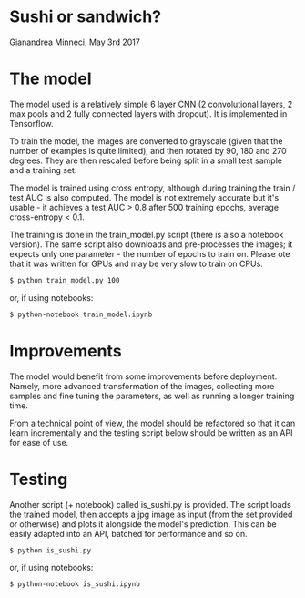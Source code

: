 # Sushi or sandwich?

Gianandrea Minneci, May 3rd 2017

# The model

The model used is a relatively simple 6 layer CNN (2 convolutional layers, 2 max pools and 2 fully connected layers with dropout). It is implemented in Tensorflow.

To train the model, the images are converted to grayscale (given that the number of examples is quite limited), and then rotated by 90, 180 and 270 degrees. They are then rescaled before being split in a small test sample and a training set.

The model is trained using cross entropy, although during training the train / test AUC is also computed. The model is not extremely accurate but it's usable - it achieves a test AUC > 0.8 after 500 training epochs, average cross-entropy < 0.1.

The training is done in the train_model.py script (there is also a notebook version). The same script also downloads and pre-processes the images; it expects only one parameter - the number of epochs to train on. Please ote that it was written for GPUs and may be very slow to train on CPUs.
```sh
$ python train_model.py 100
```
or, if using notebooks:
```sh
$ python-notebook train_model.ipynb
```

# Improvements

The model would benefit from some improvements before deployment. Namely, more advanced transformation of the images, collecting more samples and fine tuning the parameters, as well as running a longer training time.

From a technical point of view, the model should be refactored so that it can learn incrementally and the testing script below should be written as an API for ease of use.

# Testing

Another script (+ notebook) called is_sushi.py is provided. The script loads the trained model, then accepts a jpg image as input (from the set provided or otherwise) and plots it alongside the model's prediction. This can be easily adapted into an API, batched for performance and so on.
```sh
$ python is_sushi.py
```
or, if using notebooks:
```sh
$ python-notebook is_sushi.ipynb
```

